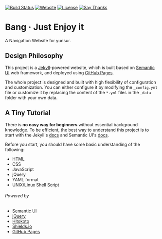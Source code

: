 [![Build Status](https://travis-ci.org/yunsur/yunsur.github.io.svg)][travis-ci]
[![Website](https://img.shields.io/website-up-down-green-red/https/yunsur.com.svg)][website]
[![License](https://img.shields.io/github/license/yunsur/yunsur.github.io.svg)][license]
[![Say Thanks](https://img.shields.io/badge/Say-Thanks!-1EAEDB.svg)][saythanks]

# Bang · Just Enjoy it
A Navigation Website for yunsur.

## Design Philosophy
This project is a [Jekyll][jekyll]-powered website, which is built based on [Semantic UI][semantic] web framework, and deployed using [GitHub Pages][github-pages].

The whole project is designed and built with high flexibility of configuration and customization.
You can either configure it by modifying the `_config.yml` file or customize it by replacing the content of the `*.yml` files in the `_data` folder with your own data.

## A Tiny Tutorial
There is **no easy way for beginners** without essential background knowledge.
To be efficient, the best way to understand this project is to start with the Jekyll's [docs][jekyll-doc] and Semantic UI's [docs][semantic-doc].

Before you start, you should have some basic understanding of the following:

- HTML
- CSS
- JavaScript
- jQuery
- YAML format
- UNIX/Linux Shell Script

###### Powered by
- [Semantic UI][semantic]
- [jQuery][jquery]
- [Hitokoto][hitokoto]
- [Shields.io][shields]
- [GitHub Pages][github-pages]

[travis-ci]: https://travis-ci.org/BYR-Navi/BYR-Navi "Travis CI"
[website]: https://byr-navi.com/ "Website"
[license]: https://github.com/yunsur/yunsur.github.io/blob/master/LICENSE "License"
[saythanks]: https://saythanks.io/to/yunsur "Say Thanks"

[jekyll]: https://jekyllrb.com/ "Jekyll"
[jekyll-doc]: https://jekyllrb.com/docs/home/ "Jekyll Docs"
[semantic]: https://semantic-ui.com/ "Semantic UI"
[semantic-doc]: https://semantic-ui.com/introduction/getting-started.html "Semantic UI Docs"
[github-pages]: https://pages.github.com/ "GitHub Pages"
[jquery]: https://jquery.com/ "jQuery"
[shields]: https://shields.io/ "Shields.io"
[hitokoto]: https://hitokoto.cn/api "Hitokoto"